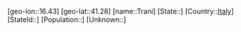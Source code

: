 ﻿---
location: [41.28,16.43]
type: City
tags:
- geo/City


SpocWebEntityId: 34946
isDeleted: false
confidential: public

---
[geo-lon::16.43]
[geo-lat::41.28]
[name::Trani]
[State::]
[Country::[Italy](geo/Continent/Europe/Italy.md)]
[StateId::]
[Population::]
[Unknown::]

